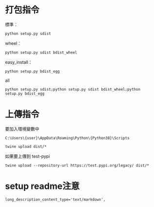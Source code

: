 # 打包指令

標準：
```
python setup.py sdist
```

wheel：
```
python setup.py sdist bdist_wheel
```

easy_install：
```
python setup.py bdist_egg
```

all
```
python setup.py sdist;python setup.py sdist bdist_wheel;python setup.py bdist_egg
```
# 上傳指令

要加入環境變數中
```
C:\Users\{user}\AppData\Roaming\Python\{Python38}\Scripts
```

```
twine upload dist/*
```

如果要上傳到 test-pypi
```
twine upload --repository-url https://test.pypi.org/legacy/ dist/*
```

# setup readme注意
```
long_description_content_type='text/markdown',
```
